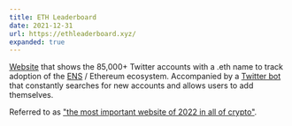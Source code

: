 ```yaml
---
title: ETH Leaderboard
date: 2021-12-31
url: https://ethleaderboard.xyz/
expanded: true
---
```


[Website](https://ethleaderboard.xyz/) that shows the 85,000+ Twitter accounts with a .eth name to track adoption of the [ENS](https://ens.domains/) / Ethereum ecosystem. Accompanied by a [Twitter bot](https://twitter.com/ethleaderboard) that constantly searches for new accounts and allows users to add themselves.

Referred to as ["the most important website of 2022 in all of crypto"](https://twitter.com/iamDCinvestor/status/1478462954374901763).

